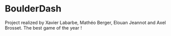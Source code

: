 # BoulderDash

Project realized by Xavier Labarbe, Mathéo Berger, Elouan Jeannot and Axel Brosset.
The best game of the year !
